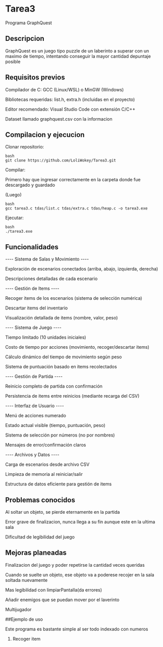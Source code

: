 # Tarea3
Programa GraphQuest

## Descripcion
GraphQuest es un juego tipo puzzle de un laberinto a superar con un maximo de tiempo, intentando conseguir la mayor cantidad depuntaje posible

## Requisitos previos
Compilador de C: GCC (Linux/WSL) o MinGW (Windows)

Bibliotecas requeridas: list.h, extra.h (incluidas en el proyecto)

Editor recomendado: Visual Studio Code con extensión C/C++

Dataset llamado graphquest.csv con la informacion

## Compilacion y ejecucion 

Clonar repositorio:
```
bash
git clone https://github.com/LoliWokey/Tarea3.git
```

Compilar:

Primero hay que ingresar correctamente en la carpeta donde fue descargado y guardado

(Luego)
```
bash
gcc tarea3.c tdas/list.c tdas/extra.c tdas/heap.c -o tarea3.exe
```

Ejecutar:
```
bash
./tarea3.exe
```
## Funcionalidades
---- Sistema de Salas y Movimiento ----

Exploración de escenarios conectados (arriba, abajo, izquierda, derecha)

Descripciones detalladas de cada escenario

---- Gestión de Items ----

Recoger items de los escenarios (sistema de selección numérica)

Descartar items del inventario

Visualización detallada de items (nombre, valor, peso)

---- Sistema de Juego ----

Tiempo limitado (10 unidades iniciales)

Costo de tiempo por acciones (movimiento, recoger/descartar items)

Cálculo dinámico del tiempo de movimiento según peso

Sistema de puntuación basado en items recolectados

---- Gestión de Partida ----

Reinicio completo de partida con confirmación

Persistencia de items entre reinicios (mediante recarga del CSV)

---- Interfaz de Usuario ----

Menú de acciones numerado

Estado actual visible (tiempo, puntuación, peso)

Sistema de selección por números (no por nombres)

Mensajes de error/confirmación claros

---- Archivos y Datos ----

Carga de escenarios desde archivo CSV

Limpieza de memoria al reiniciar/salir

Estructura de datos eficiente para gestión de items

## Problemas conocidos

Al soltar un objeto, se pierde eternamente en la partida

Error grave de finalizacion, nunca llega a su fin aunque este en la ultima sala

Dificultad de legibilidad del juego 

## Mejoras planeadas

Finalizacion del juego y poder repetirse la cantidad veces queridas

Cuando se suelte un objeto, ese objeto va a poderese recojer en la sala soltada nuevamente

Mas legibilidad con limpiarPantalla(da errores)

Añadir enemigos que se puedan mover por el laverinto

Multijugador

##Ejemplo de uso

Este programa es bastante simple al ser todo indexado con numeros

1) Recoger item
